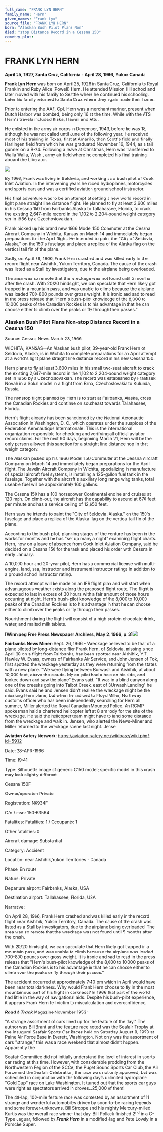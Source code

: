 ```yaml
---
full_name: "FRANK LYN HERN"
family_name: "Hern"
given_names: "Frank Lyn"
source_file: "FRANK LYN HERN"
born: "Alaskan Bush Pilot Plans Non"
died: "stop Distance Record in a Cessna 150"
cemetry_plot: 
---
```

# FRANK LYN HERN

**April 25, 1927, Santa Cruz, California - April 28, 1966, Yukon
Canada**

**Frank Lyn Hern** was born on April 25, 1926 in Santa Cruz, California
to Royal Franklin and Ruby Alice (Powell) Hern. He attended Mission Hill
school and later moved with his family to Seattle where he continued his
schooling. Later his family returned to Santa Cruz where they again made
their home.

Prior to entering the AAF, Cpl. Hern was a merchant mariner, present
when Dutch Harbor was bombed, being only 16 at the time. While with the
ATS Hern's travels included Kiska, Hawaii and Attu.

He enlisted in the army air corps in December, 1943, before he was 18,
although he was not called until June of the following year. He received
most of his training in Texas, first at Amarillo, then Scott's field and
finally Harlingen field from which he was graduated November 16, 1944,
as a tail gunner on a B-24. Following a leave at Christmas, Hern was
transferred to Walla Walla, Wash., army air field where he completed his
final training aboard the Liberator.

![](../assets/images/FRANK%20LYN%20HERN/media/image1.jpeg)

By 1966, Frank was living in Seldovia, and working as a bush pilot of
Cook Inlet Aviation. In the intervening years he raced hydroplanes,
motorcycles and sports cars and was a certified aviation ground school
instructor.

His final adventure was to be an attempt at setting a new world record
in light plane straight line distance flight. He planned to fly at least
3,600 miles in his Cessna 150 from Fairbanks Alaska to Tallahassee,
Florida, to crack the existing 2,647-mile record in the 1,102 to
2,204-pound weight category set in 1956 by a Czechoslovakian.

Frank picked up his brand new 1966 Model 150 Commuter at the Cessna
Aircraft Company in Wichita, Kansas on March 14 and immediately began
preparations for the April flight. He intended to paint the "City of
Seldovia, Alaska," on the 150's fuselage and place a replica of the
Alaska flag on the vertical tail fin of the plane.

Sadly, on April 28, 1966, Frank Hern crashed and was killed early in the
record flight near Aishihik, Yukon Territory, Canada. The cause of the
crash was listed as a Stall by investigators, due to the airplane being
overloaded.

The area was so remote that the wreckage was not found until 5 months
after the crash. With 20/20 hindsight, we can speculate that Hern likely
got trapped in a mountain pass, and was unable to climb because the
airplane was loaded 700-800 pounds over gross weight. It is ironic and
sad to read in the press release that "Hern's bush-pilot knowledge of
the 8,000 to 10,000 peaks of the Canadian Rockies is to his advantage in
that he can choose either to climb over the peaks or fly through their
passes."

### Alaskan Bush Pilot Plans Non-stop Distance Record in a Cessna 150

Source: Cessna News March 23, 1966

WICHITA, KANSAS--An Alaskan bush pilot, 39-year-old Frank Hern of
Seldovia, Alaska, is in Wichita to complete preparations for an April
attempt at a world's light plane straight line distance record in his
new Cessna 150.

Hern plans to fly at least 3,600 miles in his small two-seat aircraft to
crack the existing 2,647-mile record in the 1,102 to 2,204-pound weight
category set in 1956 by a Czechoslovakian. The record was established by
Frantisek Novah in a Sokal model in a flight from Brno, Czechoslovakia
to Kulunda, Russia.

The nonstop flight planned by Hern is to start at Fairbanks, Alaska,
cross the Canadian Rockies and continue on southeast towards
Tallahassee, Florida.

Hern's flight already has been sanctioned by the National Aeronautic
Association in Washington, D. C., which operates under the auspices of
the Federation Aeronautique Internationale. This is the international
organization responsible for checking and verifying all official
aviation record claims. For the next 90 days, beginning March 21, Hern
will be the only person allowed this sanction for a straight line
distance hop in that weight category.

The Alaskan picked up his 1966 Model 150 Commuter at the Cessna Aircraft
Company on March 14 and immediately began preparations for the April
flight. The Javelin Aircraft Company in Wichita, specializing in
manufacture of special aircraft fuel systems, is installing a 125-gallon
fuel tank in the fuselage. Together with the aircraft's auxiliary long
range wing tanks, total useable fuel will be approximately 160 gallons.

The Cessna 150 has a 100 horsepower Continental engine and cruises at
120 mph. On climb-out, the aircraft has the capability to ascend at 670
feet per minute and has a service ceiling of 12,650 feet.

Hern says he intends to paint the "City of Seldovia, Alaska," on the
150's fuselage and place a replica of the Alaska flag on the vertical
tail fin of the plane.

According to the bush pilot, planning stages of the venture has been in
the works for months and he has "set up many a night" examining flight
charts. Hern, now on a leave of absence from Cook Inlet Aviation
Company, said he decided on a Cessna 150 for the task and placed his
order with Cessna in early January.

A 10,000 hour and 20-year pilot, Hern has a commercial license with
multi-engine, land, sea, instructor and instrument instructor ratings in
addition to a ground school instructor rating.

The record attempt will be made on an IFR flight plan and will start
when advantageous weather exists along the proposed flight route. The
flight is expected to last in excess of 30 hours with a fair amount of
those hours occurring at night. Hern's bush-pilot knowledge of the 8,000
to 10,000 peaks of the Canadian Rockies is to his advantage in that he
can choose either to climb over the peaks or fly through their passes.

Nourishment during the flight will consist of a high protein chocolate
drink, water, and malted milk tablets.

**\[Winnipeg Free Press Newspaper Archives, May 2, 1966, p.
3\]**![](../assets/images/FRANK%20LYN%20HERN/media/image2.jpeg)

**Fairbanks News Miner**: Sept. 26, 1966 - Wreckage believed to be that
of a plane piloted by long-distance flier Frank Hern, of Seldovia,
missing since April 28 on a flight from Fairbanks, has been spotted near
Aishihik, Y.T. Hawley W. Evans, owners of Fairbanks Air Service, and
John Jensen of Tok, first spotted the wreckage yesterday as they were
returning from the states with a new plane. "We were flying between
Burwash and Aishihik, at about 10,000 feet, above the clouds. My
co-pilot had a hole on his side, and looked down and saw the plane"
Evans said. "It was in a blind canyon along one of the creeeks going
into Talbot Creek, east of BUrwash Landing" he said. Evans said he and
Jensen didn’t realize the wreckage might be the missiong Hern plane, but
when he radioed to Floyd Miller, Northway customs officer who has been
independently searching for Hern all summer, Miller alerted the Royal
Canadian Mounted Police. An RCMP spokesman haid a chartered helicopter
left at 8 am tody for the site of the wreckage. He said the helicopter
team might have to land some distance from the wreckage and walk in.
Jensen, who alerted the News-Miner and Miller returned to the wreckage
scene last night. Jense

**Aviation Safety Network**:
<https://aviation-safety.net/wikibase/wiki.php?id=5932>

Date: 28-APR-1966

Time: 19:41

Type: Silhouette image of generic C150 model; specific model in this
crash may look slightly different

Cessna 150F

Owner/operator: Private

Registration: N6934F

C/n / msn: 150-63564

Fatalities: Fatalities: 1 / Occupants: 1

Other fatalities: 0

Aircraft damage: Substantial

Category: Accident

Location: near Aishihik,Yukon Territories - Canada

Phase: En route

Nature: Private

Departure airport: Fairbanks, Alaska, USA

Destination airport: Tallahassee, Florida, USA

Narrative:

On April 28, 1966, Frank Hern crashed and was killed early in the record
flight near Aishihik, Yukon Territory, Canada. The cause of the crash
was listed as a Stall by investigators, due to the airplane being
overloaded. The area was so remote that the wreckage was not found until
5 months after the crash.

With 20/20 hindsight, we can speculate that Hern likely got trapped in a
mountain pass, and was unable to climb because the airplane was loaded
700-800 pounds over gross weight. It is ironic and sad to read in the
press release that "Hern's bush-pilot knowledge of the 8,000 to 10,000
peaks of the Canadian Rockies is to his advantage in that he can choose
either to climb over the peaks or fly through their passes."

The accident occurred at approximately 7:40 pm which in April would have
been near total darkness. Why would Frank Hern choose to fly in the most
mountainous part of his flight in darkness? In 1966 that part of the
world had little in the way of navigational aids. Despite his bush-pilot
experience, it appears Frank Hern fell victim to miscalculation and
overconfidence.

***Road & Track*** Magazine November 1953:

"A strange assortment of cars lined up for the feature of the day." The
author was Bill Brant and the feature race noted was the Seafair Trophy
at the inaugural Seafair Sports Car Races held on Saturday August 8,
1953 at Paine Air Force Base in Everett, Washington. Not only was the
assortment of cars "strange," this was a race weekend that almost didn’t
happen. Apparently the

Seafair Committee did not initially understand the level of interest in
sports car racing at this time. However, with considerable prodding from
the Northwestern Region of the SCCA, the Puget Sound Sports Car Club,
the Air Force and the Seafair Celebration, the race was not only
approved, but was scheduled in conjunction with the following day’s
unlimited hydroplane "Gold Cup" race on Lake Washington. It turned out
that the sports car guys were right as spectators arrived in
droves...25,000 of them\!

The 48-lap, 100-mile feature race was contested by an assortment of 11
strange and wonderful automobiles driven by soon-to-be racing legends
and some forever-unknowns. Bill Stroppe and his mighty Mercury-milled
Kurtis was the overall race winner that day. Bill Pollack finished
2<sup>nd</sup> in a C-Type Jaguar, followed by ***Frank Hern*** in a
modified Jag and Pete Lovely in a Porsche Super.
